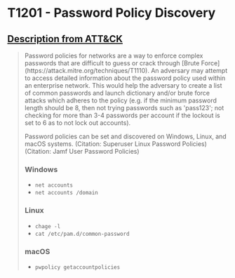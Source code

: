 # T1201 - Password Policy Discovery
## [Description from ATT&CK](https://attack.mitre.org/wiki/Technique/T1201)
<blockquote>Password policies for networks are a way to enforce complex passwords that are difficult to guess or crack through [Brute Force](https://attack.mitre.org/techniques/T1110). An adversary may attempt to access detailed information about the password policy used within an enterprise network. This would help the adversary to create a list of common passwords and launch dictionary and/or brute force attacks which adheres to the policy (e.g. if the minimum password length should be 8, then not trying passwords such as 'pass123'; not checking for more than 3-4 passwords per account if the lockout is set to 6 as to not lock out accounts).

Password policies can be set and discovered on Windows, Linux, and macOS systems. (Citation: Superuser Linux Password Policies) (Citation: Jamf User Password Policies)

### Windows
* <code>net accounts</code>
* <code>net accounts /domain</code>

### Linux
* <code>chage -l <username></code>
* <code>cat /etc/pam.d/common-password</code>

### macOS
* <code>pwpolicy getaccountpolicies</code></blockquote>

